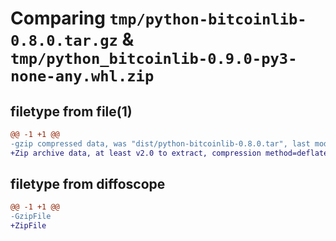# Comparing `tmp/python-bitcoinlib-0.8.0.tar.gz` & `tmp/python_bitcoinlib-0.9.0-py3-none-any.whl.zip`

## filetype from file(1)

```diff
@@ -1 +1 @@
-gzip compressed data, was "dist/python-bitcoinlib-0.8.0.tar", last modified: Sat Aug 26 01:38:51 2017, max compression
+Zip archive data, at least v2.0 to extract, compression method=deflate
```

## filetype from diffoscope

```diff
@@ -1 +1 @@
-GzipFile
+ZipFile
```

